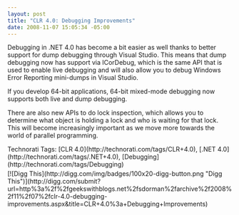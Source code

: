 ```yaml
---
layout: post
title: "CLR 4.0: Debugging Improvements"
date: 2008-11-07 15:05:34 -05:00
---
```


Debugging in .NET 4.0 has become a bit easier as well thanks to better support for dump debugging through Visual Studio. This means that dump debugging now has support via ICorDebug, which is the same API that is used to enable live debugging and will also allow you to debug Windows Error Reporting mini-dumps in Visual Studio.

If you develop 64-bit applications, 64-bit mixed-mode debugging now supports both live and dump debugging.

There are also new APIs to do lock inspection, which allows you to determine what object is holding a lock and who is waiting for that lock. This will become increasingly important as we move more towards the world of parallel programming.
  <div style="padding-bottom: 0px; margin: 0px; padding-left: 0px; padding-right: 0px; display: inline; float: none; padding-top: 0px" id="scid:0767317B-992E-4b12-91E0-4F059A8CECA8:18b86308-bc66-464b-b7dc-955bb09a4fd8" class="wlWriterSmartContent">Technorati Tags: [CLR 4.0](http://technorati.com/tags/CLR+4.0), [.NET 4.0](http://technorati.com/tags/.NET+4.0), [Debugging](http://technorati.com/tags/Debugging)</div><div class="wlWriterHeaderFooter" style="text-align:left; margin:0px; padding:4px 0px 4px 0px;">[![Digg This](http://digg.com/img/badges/100x20-digg-button.png "Digg This")](http://digg.com/submit?url=http%3a%2f%2fgeekswithblogs.net%2fsdorman%2farchive%2f2008%2f11%2f07%2fclr-4.0-debugging-improvements.aspx&title=CLR+4.0%3a+Debugging+Improvements)</div>
